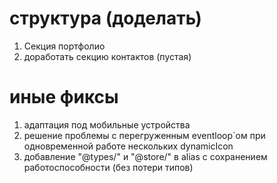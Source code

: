 # структура (доделать)

1. Секция портфолио
2. доработать секцию контактов (пустая)

# иные фиксы

1. адаптация под мобильные устройства
2. решение проблемы с перегруженным eventloop`ом при одновременной работе нескольких dynamicIcon
3. добавление "@types/" и "@store/" в alias с сохранением работоспособности (без потери типов)
